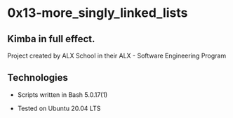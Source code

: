 # 0x13-more_singly_linked_lists

## Kimba in full effect. 

Project created by ALX School in their ALX - Software Engineering Program                            
## Technologies
                
* Scripts written in Bash 5.0.17(1)
                
* Tested on Ubuntu 20.04 LTS
